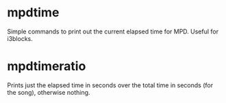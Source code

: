 # mpdtime

Simple commands to print out the current elapsed time for MPD. Useful for i3blocks.

# mpdtimeratio
Prints just the elapsed time in seconds over the total time in seconds (for the song), otherwise nothing.
